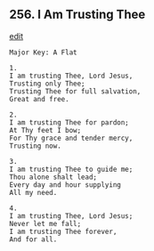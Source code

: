 
## 256.  I Am Trusting Thee
[edit](https://docs.google.com/document/d/1xqs7Fwkh5PVIq7MwNtbRCYle%2DHtPvFr8/edit?mode=html)



    Major Key: A Flat

    1.
    I am trusting Thee, Lord Jesus,
    Trusting only Thee;
    Trusting Thee for full salvation,
    Great and free.

    2.
    I am trusting Thee for pardon;
    At Thy feet I bow;
    For Thy grace and tender mercy,
    Trusting now.

    3.
    I am trusting Thee to guide me;
    Thou alone shalt lead;
    Every day and hour supplying
    All my need.

    4.
    I am trusting Thee, Lord Jesus;
    Never let me fall;
    I am trusting Thee forever,
    And for all.
